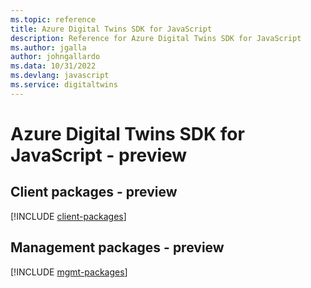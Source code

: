 ```yaml
---
ms.topic: reference
title: Azure Digital Twins SDK for JavaScript
description: Reference for Azure Digital Twins SDK for JavaScript
ms.author: jgalla
author: johngallardo
ms.data: 10/31/2022
ms.devlang: javascript
ms.service: digitaltwins
---
```

# Azure Digital Twins SDK for JavaScript - preview

## Client packages - preview
[!INCLUDE [client-packages](digital-twins-client-index.md)]
## Management packages - preview
[!INCLUDE [mgmt-packages](digital-twins-mgmt-index.md)]